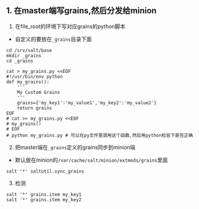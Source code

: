 ## 1. 在master端写grains,然后分发给minion
1. 在file_root的环境下写对应grains的python脚本
+ 自定义的要放在`_grains`目录下面
```
cd /srv/salt/base
mkdir _grains
cd _grains

cat > my_grains.py <<EOF
#!/usr/bin/env python
def my_grains():
    '''
    My Custom Grains
    '''
    grains={'my_key1':'my_value1','my_key2':'my_value2'}
    return grains
EOF
# cat >> my_grains.py <<EOF
# my_grains()
# EOF
# python my_grains.py # 可以在py文件里调用这个函数,然后用python检验下是否正确
```
2. 把master端在`_grains`定义的grains同步到minion端
+ 默认放在minion的`/var/cache/salt/minion/extmods/grains`里面
```
salt '*' saltutil.sync_grains
```
3. 检测
```
salt '*' grains.item my_key1
salt '*' grains.item my_key2
```
